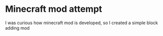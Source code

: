 # Minecraft mod attempt

I was curious how minecraft mod is developed, so I created a simple block adding mod
